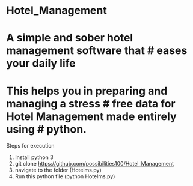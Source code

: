 # Hotel_Management
# A simple and sober hotel management software that # eases your daily life


# This helps you in preparing and managing a stress # free data for Hotel Management made entirely using # python.

Steps for execution
1. Install python 3
2. git clone https://github.com/possibilities100/Hotel_Management
3. navigate to the folder (Hotelms.py)
4. Run this python file (python Hotelms.py)

